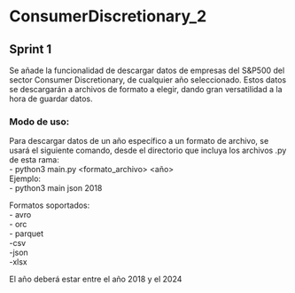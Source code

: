 # ConsumerDiscretionary_2

## Sprint 1
Se añade la funcionalidad de descargar datos de empresas del S&P500 del sector Consumer Discretionary,
de cualquier año seleccionado. Estos datos se descargarán a archivos de formato a elegir, dando gran versatilidad
a la hora de guardar datos.

### Modo de uso:
Para descargar datos de un año específico a un formato de archivo, se usará el siguiente comando, desde el directorio
que incluya los archivos .py de esta rama:  
    - python3 main.py <formato_archivo> <año>  
Ejemplo:  
    - python3 main json 2018

Formatos soportados:  
    - avro  
    - orc  
    - parquet  
    -csv  
    -json  
    -xlsx  

El año deberá estar entre el año 2018 y el 2024

